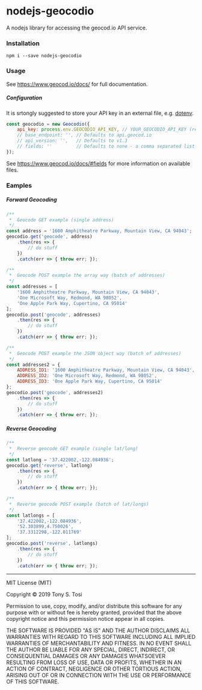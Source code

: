 # nodejs-geocodio
A nodejs library for accessing the geocod.io API service.

### Installation
    npm i --save nodejs-geocodio

### Usage
See https://www.geocod.io/docs/ for full documentation.

##### Configuration

It is srtongly suggested to store your API key in an external file, e.g. [dotenv](https://github.com/motdotla/dotenv).

```javascript
const geocodio = new Geocodio({
    api_key: process.env.GEOCODIO_API_KEY, // YOUR_GEOCODIO_API_KEY (required)
    // base_endpoint: '', // Defaults to api.geocod.io
    // api_version: '',   // Defaults to v1.3
    // fields: ''         // Defaults to none - a comma separated list of fields
});
```
See https://www.geocod.io/docs/#fields for more information on available files.

### Eamples
##### Forward Geocoding
```javascript
/**
 *  Geocode GET example (single address)
 */
const address = '1600 Amphitheatre Parkway, Mountain View, CA 94043';
geocodio.get('geocode', address)
    .then(res => {
        // do stuff
    })
    .catch(err => { throw err; });
```

```javascript
/**
 *  Geocode POST example the array way (batch of addresses)
 */
const addresses = [
    '1600 Amphitheatre Parkway, Mountain View, CA 94043',
    'One Microsoft Way, Redmond, WA 98052',
    'One Apple Park Way, Cupertino, CA 95014'
];
geocodio.post('geocode', addresses)
    .then(res => {
        // do stuff
    })
    .catch(err => { throw err; });
```

```javascript
/**
 *  Geocode POST example the JSON object way (batch of addresses)
 */
const addresses2 = {
    ADDRESS_ID1: '1600 Amphitheatre Parkway, Mountain View, CA 94043',
    ADDRESS_ID2: 'One Microsoft Way, Redmond, WA 98052',
    ADDRESS_ID3: 'One Apple Park Way, Cupertino, CA 95014'
};
geocodio.post('geocode', addresses2)
    .then(res => {
        // do stuff
    })
    .catch(err => { throw err; });
```

##### Reverse Geocoding
```javascript
/**
 *  Reverse geocode GET example (single lat/long)
 */
const latlong = '37.422002,-122.084936';
geocodio.get('reverse', latlong)
    .then(res => {
        // do stuff
    })
    .catch(err => { throw err; });
```

```javascript
/**
 *  Reverse geocode POST example (batch of lat/longs)
 */
const latlongs = [
    '37.422002,-122.084936',
    '52.303899,4.750026',
    '37.3312298,-122.011769'
];
geocodio.post('reverse', latlongs)
    .then(res => {
        // do stuff
    })
    .catch(err => { throw err; });
```

***

MIT License (MIT)

Copyright :copyright: 2019 Tony S. Tosi

Permission to use, copy, modify, and/or distribute this software for any purpose with or without fee is hereby granted, provided that the above copyright notice and this permission notice appear in all copies.

THE SOFTWARE IS PROVIDED "AS IS" AND THE AUTHOR DISCLAIMS ALL WARRANTIES WITH REGARD TO THIS SOFTWARE INCLUDING ALL IMPLIED WARRANTIES OF MERCHANTABILITY AND FITNESS. IN NO EVENT SHALL THE AUTHOR BE LIABLE FOR ANY SPECIAL, DIRECT, INDIRECT, OR CONSEQUENTIAL DAMAGES OR ANY DAMAGES WHATSOEVER RESULTING FROM LOSS OF USE, DATA OR PROFITS, WHETHER IN AN ACTION OF CONTRACT, NEGLIGENCE OR OTHER TORTIOUS ACTION, ARISING OUT OF OR IN CONNECTION WITH THE USE OR PERFORMANCE OF THIS SOFTWARE.
